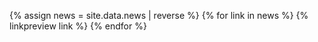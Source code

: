 {% assign news = site.data.news | reverse %}
{% for link in news %}
  {% linkpreview link %}
{% endfor %}
